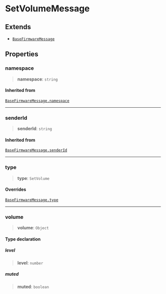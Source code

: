 # SetVolumeMessage

## Extends

- [`BaseFirmwareMessage`](reference/interfaces/BaseFirmwareMessage.md)

## Properties

### namespace

> **namespace**: `string`

#### Inherited from

[`BaseFirmwareMessage.namespace`](reference/interfaces/BaseFirmwareMessage.md#namespace)

***

### senderId

> **senderId**: `string`

#### Inherited from

[`BaseFirmwareMessage.senderId`](reference/interfaces/BaseFirmwareMessage.md#senderid)

***

### type

> **type**: `SetVolume`

#### Overrides

[`BaseFirmwareMessage.type`](reference/interfaces/BaseFirmwareMessage.md#type)

***

### volume

> **volume**: `Object`

#### Type declaration

##### level

> **level**: `number`

##### muted

> **muted**: `boolean`
